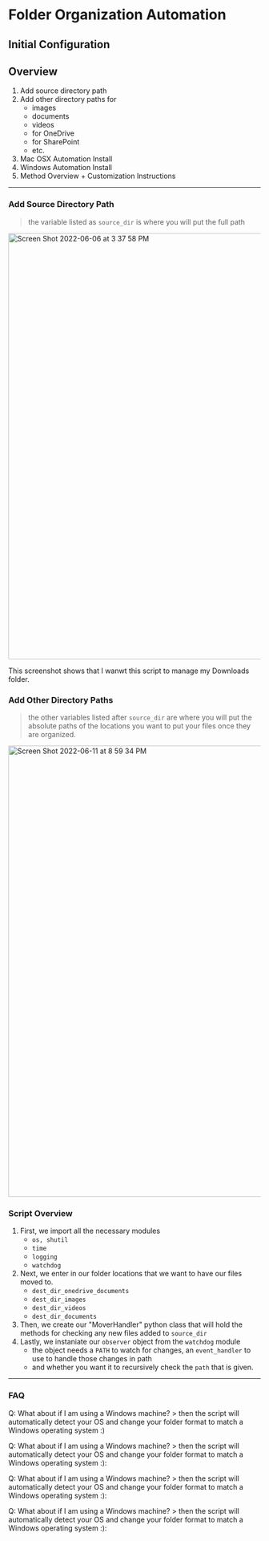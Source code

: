 # Folder Organization Automation

## Initial Configuration

## Overview

1. Add source directory path
2. Add other directory paths for
   - images
   - documents
   - videos
   - for OneDrive
   - for SharePoint
   - etc.
3. Mac OSX Automation Install
4. Windows Automation Install
5. Method Overview + Customization Instructions

---

### Add Source Directory Path

> the variable listed as `source_dir` is where you will put the full path

<img width="850" alt="Screen Shot 2022-06-06 at 3 37 58 PM" src="https://user-images.githubusercontent.com/36752256/173213881-75bdb4be-3d7a-4329-a5dd-80edab54ccb7.png">

This screenshot shows that I wanwt this script to manage my Downloads folder.

### Add Other Directory Paths

> the other variables listed after `source_dir` are where you will put the
> absolute paths of the locations you want to put your files once they are organized.

<img width="900" alt="Screen Shot 2022-06-11 at 8 59 34 PM" src="https://user-images.githubusercontent.com/36752256/173213886-457ab9c5-dc79-4678-a646-15bd07f17716.png">


### Script Overview

1. First, we import all the necessary modules
   - `os, shutil`
   - `time`
   - `logging`
   - `watchdog`
2. Next, we enter in our folder locations that we want to have our files moved to.
   - `dest_dir_onedrive_documents`
   - `dest_dir_images`
   - `dest_dir_videos`
   - `dest_dir_documents`
3. Then, we create our "MoverHandler" python class that will hold the methods for checking any new files added to `source_dir`
4. Lastly, we instaniate our `observer` object from the `watchdog` module
   - the object needs a `PATH` to watch for changes, an `event_handler` to use to handle those changes in path
   - and whether you want it to recursively check the `path` that is given.

---

### FAQ

Q: What about if I am using a Windows machine? > then the script will automatically detect your OS and change your folder format to match a Windows operating system :)

Q: What about if I am using a Windows machine? > then the script will automatically detect your OS and change your folder format to match a Windows operating system :):

Q: What about if I am using a Windows machine? > then the script will automatically detect your OS and change your folder format to match a Windows operating system :):

Q: What about if I am using a Windows machine? > then the script will automatically detect your OS and change your folder format to match a Windows operating system :):
